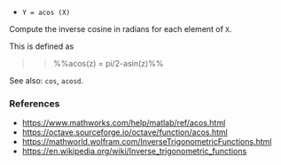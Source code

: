 - `Y = acos (X)`

Compute the inverse cosine in radians for each element of `X`.

This is defined as

> > %%acos(z) = pi/2-asin(z)%%

See also: `cos`, `acosd`.

### References

- https://www.mathworks.com/help/matlab/ref/acos.html
- https://octave.sourceforge.io/octave/function/acos.html
- https://mathworld.wolfram.com/InverseTrigonometricFunctions.html
- https://en.wikipedia.org/wiki/Inverse_trigonometric_functions
